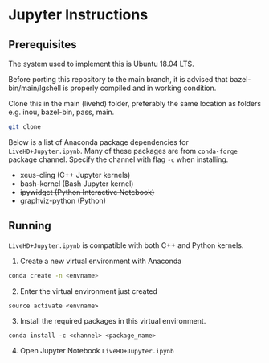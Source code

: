 # Jupyter Instructions

## **Prerequisites**

The system used to implement this is Ubuntu 18.04 LTS.

Before porting this repository to the main branch, it is advised that bazel-bin/main/lgshell is properly compiled and in working condition.

Clone this in the main (livehd) folder, preferably the same location as folders e.g. inou, bazel-bin, pass, main.
```bash
git clone 
```

Below is a list of Anaconda package dependencies for `LiveHD+Jupyter.ipynb`. Many of these packages are from `conda-forge` package channel. Specify the channel with flag `-c` when installing.

* xeus-cling (C++ Jupyter kernels)
* bash-kernel (Bash Jupyter kernel)
* ~~ipywidget (Python Interactive Notebook)~~
* graphviz-python (Python)

## **Running**
`LiveHD+Jupyter.ipynb` is compatible with both C++ and Python kernels.
1. Create a new virtual environment with Anaconda
```bash
conda create -n <envname>
```
2. Enter the virtual environment just created
```
source activate <envname>
```
3. Install the required packages in this virtual environment. 
```
conda install -c <channel> <package_name>
```
4. Open Jupyter Notebook `LiveHD+Jupyter.ipynb` 